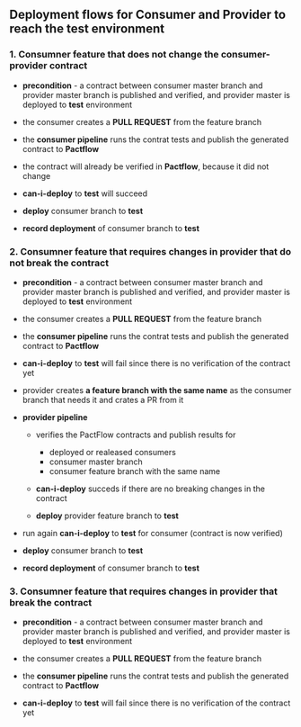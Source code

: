 ## Deployment flows for Consumer and Provider to reach the **test** environment

### 1. Consumner feature that does not change the consumer-provider contract

- **precondition** - a contract between consumer master branch and provider master branch is published and verified, and provider master is deployed to **test** environment

- the consumer creates a **PULL REQUEST** from the feature branch

- the **consumer pipeline** runs the contrat tests and publish the generated contract to **Pactflow**

- the contract will already be verified in **Pactflow**, because it did not change

- **can-i-deploy** to **test** will succeed

- **deploy** consumer branch to **test**

- **record deployment** of consumer branch to **test**

### 2. Consumner feature that requires changes in provider that do not break the contract

- **precondition** - a contract between consumer master branch and provider master branch is published and verified, and provider master is deployed to **test** environment

- the consumer creates a **PULL REQUEST** from the feature branch

- the **consumer pipeline** runs the contrat tests and publish the generated contract to **Pactflow**

- **can-i-deploy** to **test** will fail since there is no verification of the contract yet

- provider creates **a feature branch with the same name** as the consumer branch that needs it and crates a PR from it

- **provider pipeline**

  - verifies the PactFlow contracts and publish results for

    - deployed or realeased consumers
    - consumer master branch
    - consumer feature branch with the same name

  - **can-i-deploy** succeds if there are no breaking changes in the contract

  - **deploy** provider feature branch to **test**

- run again **can-i-deploy** to **test** for consumer (contract is now verified)

- **deploy** consumer branch to **test**

- **record deployment** of consumer branch to **test**

### 3. Consumner feature that requires changes in provider that break the contract

- **precondition** - a contract between consumer master branch and provider master branch is published and verified, and provider master is deployed to **test** environment

- the consumer creates a **PULL REQUEST** from the feature branch

- the **consumer pipeline** runs the contrat tests and publish the generated contract to **Pactflow**

- **can-i-deploy** to **test** will fail since there is no verification of the contract yet
